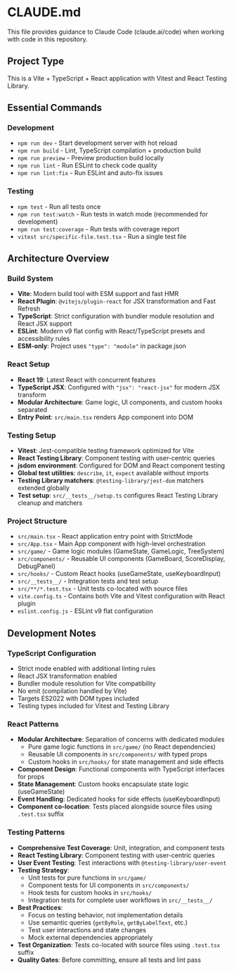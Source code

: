 # CLAUDE.md

This file provides guidance to Claude Code (claude.ai/code) when working with code in this repository.

## Project Type
This is a Vite + TypeScript + React application with Vitest and React Testing Library.

## Essential Commands

### Development
- `npm run dev` - Start development server with hot reload
- `npm run build` - Lint, TypeScript compilation + production build
- `npm run preview` - Preview production build locally
- `npm run lint` - Run ESLint to check code quality
- `npm run lint:fix` - Run ESLint and auto-fix issues

### Testing
- `npm test` - Run all tests once
- `npm run test:watch` - Run tests in watch mode (recommended for development)
- `npm run test:coverage` - Run tests with coverage report
- `vitest src/specific-file.test.tsx` - Run a single test file

## Architecture Overview

### Build System
- **Vite**: Modern build tool with ESM support and fast HMR
- **React Plugin**: `@vitejs/plugin-react` for JSX transformation and Fast Refresh
- **TypeScript**: Strict configuration with bundler module resolution and React JSX support
- **ESLint**: Modern v9 flat config with React/TypeScript presets and accessibility rules
- **ESM-only**: Project uses `"type": "module"` in package.json

### React Setup
- **React 19**: Latest React with concurrent features
- **TypeScript JSX**: Configured with `"jsx": "react-jsx"` for modern JSX transform
- **Modular Architecture**: Game logic, UI components, and custom hooks separated
- **Entry Point**: `src/main.tsx` renders App component into DOM

### Testing Setup
- **Vitest**: Jest-compatible testing framework optimized for Vite
- **React Testing Library**: Component testing with user-centric queries
- **jsdom environment**: Configured for DOM and React component testing
- **Global test utilities**: `describe`, `it`, `expect` available without imports
- **Testing Library matchers**: `@testing-library/jest-dom` matchers extended globally
- **Test setup**: `src/__tests__/setup.ts` configures React Testing Library cleanup and matchers

### Project Structure
- `src/main.tsx` - React application entry point with StrictMode
- `src/App.tsx` - Main App component with high-level orchestration
- `src/game/` - Game logic modules (GameState, GameLogic, TreeSystem)
- `src/components/` - Reusable UI components (GameBoard, ScoreDisplay, DebugPanel)
- `src/hooks/` - Custom React hooks (useGameState, useKeyboardInput)
- `src/__tests__/` - Integration tests and test setup
- `src/**/*.test.tsx` - Unit tests co-located with source files
- `vite.config.ts` - Contains both Vite and Vitest configuration with React plugin
- `eslint.config.js` - ESLint v9 flat configuration

## Development Notes

### TypeScript Configuration
- Strict mode enabled with additional linting rules
- React JSX transformation enabled
- Bundler module resolution for Vite compatibility
- No emit (compilation handled by Vite)
- Targets ES2022 with DOM types included
- Testing types included for Vitest and Testing Library

### React Patterns
- **Modular Architecture**: Separation of concerns with dedicated modules
  - Pure game logic functions in `src/game/` (no React dependencies)
  - Reusable UI components in `src/components/` with typed props
  - Custom hooks in `src/hooks/` for state management and side effects
- **Component Design**: Functional components with TypeScript interfaces for props
- **State Management**: Custom hooks encapsulate state logic (useGameState)
- **Event Handling**: Dedicated hooks for side effects (useKeyboardInput)
- **Component co-location**: Tests placed alongside source files using `.test.tsx` suffix

### Testing Patterns
- **Comprehensive Test Coverage**: Unit, integration, and component tests
- **React Testing Library**: Component testing with user-centric queries
- **User Event Testing**: Test interactions with `@testing-library/user-event` 
- **Testing Strategy**:
  - Unit tests for pure functions in `src/game/`
  - Component tests for UI components in `src/components/`
  - Hook tests for custom hooks in `src/hooks/`
  - Integration tests for complete user workflows in `src/__tests__/`
- **Best Practices**:
  - Focus on testing behavior, not implementation details
  - Use semantic queries (`getByRole`, `getByLabelText`, etc.)
  - Test user interactions and state changes
  - Mock external dependencies appropriately
- **Test Organization**: Tests co-located with source files using `.test.tsx` suffix
- **Quality Gates**: Before committing, ensure all tests and lint pass
